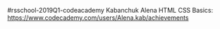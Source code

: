 #rsschool-2019Q1-codeacademy
Kabanchuk Alena
HTML CSS Basics: https://www.codecademy.com/users/Alena.kab/achievements
